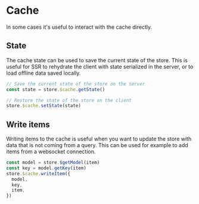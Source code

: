 # Cache

In some cases it's useful to interact with the cache directly.

## State

The cache state can be used to save the current state of the store. This is useful for SSR to rehydrate the client with state serialized in the server, or to load offline data saved locally.

```ts
// Save the current state of the store on the server
const state = store.$cache.getState()
```

```ts
// Restore the state of the store on the client
store.$cache.setState(state)
```

## Write items

Writing items to the cache is useful when you want to update the store with data that is not coming from a query. This can be used for example to add items from a websocket connection.

```ts
const model = store.$getModel(item)
const key = model.getKey(item)
store.$cache.writeItem({
  model,
  key,
  item,
})
```

<!-- ## Clear

```ts
store.$cache.clear() -->
```
